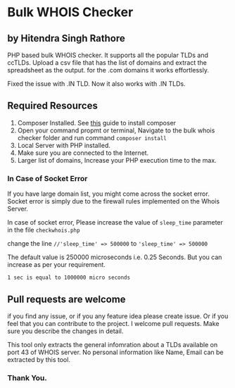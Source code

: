# Bulk WHOIS Checker
## by Hitendra Singh Rathore
PHP based bulk WHOIS checker. It supports all the popular TLDs and ccTLDs. Upload a csv file that has the list of domains and extract the spreadsheet as the output. for the .com domains it works effortlessly.

Fixed the issue with .IN TLD. Now it also works with .IN TLDs.

## Required Resources
1. Composer Installed. See [this](https://www.hostinger.in/tutorials/how-to-install-composer) guide to install composer
2. Open your command propmt or terminal, Navigate to the bulk whois checker folder and run command `composer install`
3. Local Server with PHP installed.
4. Make sure you are connected to the Internet.
5. Larger list of domains, Increase your PHP execution time to the max.

### In Case of Socket Error
If you have large domain list, you might come across the socket error. Socket error is simply due to the firewall rules implemented on the Whois Server.

In case of socket error, Please increase the value of `sleep_time` parameter in the file `checkwhois.php`

change the line `//'sleep_time' => 500000` to `'sleep_time' => 500000`

The default value is 250000 microseconds i.e. 0.25 Seconds. But you can increase as per your requirement.

`1 sec is equal to 1000000 micro seconds`

## Pull requests are welcome
if you find any issue, or if you any feature idea please create issue. Or if you feel that you can contribute to the project. I welcome pull requests. Make sure you describe the changes in detail.

This tool only extracts the general infomration about a TLDs available on port 43 of WHOIS server. No personal information like Name, Email can be extracted by this tool.

### Thank You.
